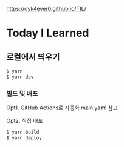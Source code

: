 https://dyk4ever0.github.io/TIL/

# Today I Learned

## 로컬에서 띄우기
```bash
$ yarn
$ yarn dev
```

### 빌드 및 배포

Opt1. GitHub Actions로 자동화
main.yaml 참고

Opt2. 직접 배포
```bash
$ yarn build
$ yarn deploy
```

